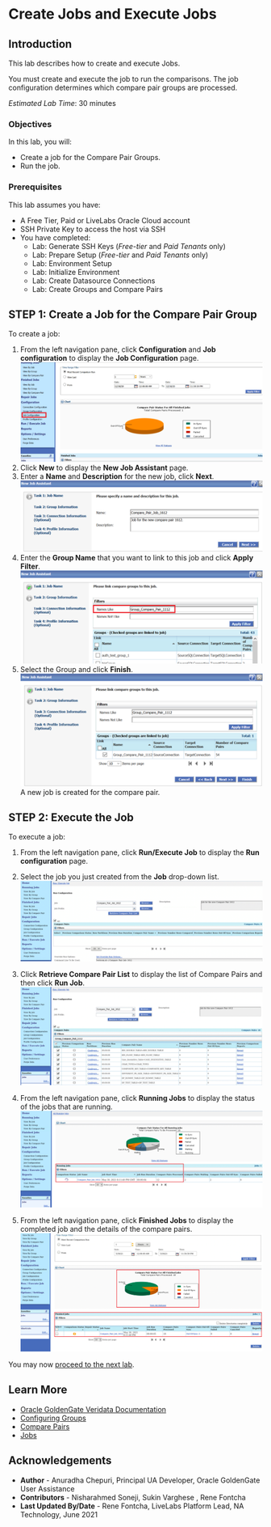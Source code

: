 # Create Jobs and Execute Jobs

## Introduction
This lab describes how to create and execute Jobs.

You must create and execute the job to run the comparisons. The job configuration determines which compare pair groups are processed.

*Estimated Lab Time*: 30 minutes

### Objectives
In this lab, you will:
* Create a job for the Compare Pair Groups.
* Run the job.

### Prerequisites
This lab assumes you have:

* A Free Tier, Paid or LiveLabs Oracle Cloud account
* SSH Private Key to access the host via SSH
* You have completed:
    * Lab: Generate SSH Keys (*Free-tier* and *Paid Tenants* only)
    * Lab: Prepare Setup (*Free-tier* and *Paid Tenants* only)
    * Lab: Environment Setup
    * Lab: Initialize Environment
    * Lab: Create Datasource Connections
    * Lab: Create Groups and Compare Pairs

## **STEP 1**: Create a Job for the Compare Pair Group
  To create a job:
1. From the left navigation pane, click **Configuration** and **Job configuration** to display the **Job Configuration** page.
    ![](./images/1a-select-job-configuration.png " ")
2. Click **New** to display the **New Job Assistant** page.
3. Enter a **Name** and **Description** for the new job, click **Next**.
    ![](./images/12-new-job-create-job.png " ")
4. Enter the **Group Name** that you want to link to this job and click **Apply Filter**.
    ![](./images/13-create-job-select-group-apply-filter.png " ")
5. Select the Group and click **Finish**.
    ![](./images/14-create-job-select-group-click-Finish.png " ")
A new job is created for the compare pair.

## **STEP 2**: Execute the Job
To execute a job:
1. From the left navigation pane, click **Run/Execute Job** to display the **Run configuration** page.
    [](./images/15a-run-job-run-configuration-page.png " ")
2. Select the job you just created from the **Job** drop-down list.
    ![](./images/15-run-job.png " ")
3. Click **Retrieve Compare Pair List** to display the list of Compare Pairs and then click **Run Job**.
    ![](./images/15b-select-job-retrieve-job.png " ")

4. From the left navigation pane, click **Running Jobs** to display the status of the jobs that are running.
  ![](./images/16-running-jobs-status.png " ")
5. From the left navigation pane, click **Finished Jobs** to display the completed job and the details of the compare pairs.
    ![](./images/17-completed-jobs-compare-pair-status-chart.png " ")

You may now [proceed to the next lab](#next).

## Learn More
* [Oracle GoldenGate Veridata Documentation](https://docs.oracle.com/en/middleware/goldengate/veridata/12.2.1.4/index.html)
* [Configuring Groups](https://docs.oracle.com/en/middleware/goldengate/veridata/12.2.1.4/gvdug/configure-workflow-objects.html#GUID-70B42ABB-EA8E-4ADF-8414-7EA1752CA7E6)
* [Compare Pairs](https://docs.oracle.com/en/middleware/goldengate/veridata/12.2.1.4/gvdug/configure-workflow-objects.html#GUID-055CE119-0307-4826-98C7-A51F53E28763)
* [Jobs](https://docs.oracle.com/en/middleware/goldengate/veridata/12.2.1.4/gvdug/working-jobs.html#GUID-EE434517-18EB-4827-A05F-D420D9E5B0DD)


## Acknowledgements
* **Author** - Anuradha Chepuri, Principal UA Developer, Oracle GoldenGate User Assistance
* **Contributors** -  Nisharahmed Soneji, Sukin Varghese , Rene Fontcha
* **Last Updated By/Date** - Rene Fontcha, LiveLabs Platform Lead, NA Technology, June 2021
